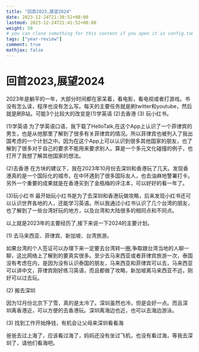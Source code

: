 ```yaml
---
title: "回首2023,展望2024"
date: 2023-12-24T21:38:52+08:00
lastmod: 2023-12-24T21:41:52+08:00
weight: 50
# you can close something for this content if you open it in config.toml.
tags: ["year-review"]
comment: true
mathjax: false
---
```


# 回首2023,展望2024

2023年是躺平的一年，大部分时间都在家呆着，看电影，看电视或者打游戏。书没有怎么读，程序也没有怎么写。每天的主要任务就是刷twitter和youtube，然后就是刷B站。可能3个比较大的改变是(1)学英语 (2)去香港 (3) 玩小红书。

(1)学英语
为了学英语口语，我下载了HelloTalk,在这个App上认识了一个菲律宾的男生，也是从他那里了解到了很多有关菲律宾的情况。所以菲律宾也被列入了我出国考虑的一个计划之中。因为在这个App上可以认识到很多其他国家的朋友，也了解到了很多对于自己的要求不能用来要求别人。算是一个多元文化碰撞的例子，也打开了我想了解其他国家的想法。

(2)去香港
在方块的建议下，我在2023年10月份去深圳和香港玩了几天。发现香港真的是一个国际化的城市，在中环遇到了很多国际友人，也去油麻地警署打卡。另外一个重要的成果就是在香港买到了金瓶梅的评注本，可以好好的看一年了。

(3)玩小红书
最开始玩小红书是为了去深圳和香港玩做攻略，后来发现小红书还可以认识世界各地的人，还能学习英语。所以我通过小红书认识了几个台湾的朋友，也了解到了一些台湾好玩的地方，以及台湾和大陆很多的相同点和不同点。

以上就是2023年的主要经历了,接下来说一下2024的主要计划。

(1) 去马来西亚、菲律宾、新加坡、台湾旅游。

如果台湾的个人签证可以办理下来一定要去台湾转一圈,争取跟台湾当地的人聊一聊，这比网络上了解到的要真实很多。至少去马来西亚或者菲律宾旅游一次，泰国没有考虑在内，是因为没有认识泰国的朋友，马来西亚和菲律宾可以去，马来西亚可以讲中文，菲律宾刚好练习英语，而且都做了攻略，新加坡离马来西亚不远，刚好可以过去玩。

(2) 搬去深圳

因为12月份北京下了雪，真的是太冷了。深圳虽然也冷，但是会好一点。而且深圳离香港近，可以方便的去香港玩。深圳离海边也近，也可以去海边游泳。

(3) 找到工作开始挣钱，有机会让父母来深圳看看海

爸爸去过上海了，应该看过海了，妈妈还没有坐过飞机，也没有看过海，等我去深圳了，请他们看海吧。



